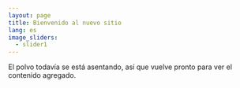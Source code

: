 ```yaml
---
layout: page
title: Bienvenido al nuevo sitio
lang: es
image_sliders:
  - slider1
---
```


El polvo todavía se está asentando, así que vuelve pronto para ver el contenido agregado.